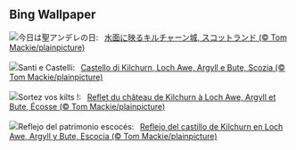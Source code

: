 ## Bing Wallpaper
![](https://www.bing.com/th?id=OHR.KilchurnAutumn_JA-JP5172394807_UHD.jpg&w=1000)今日は聖アンデレの日:&nbsp;&ensp;[水面に映るキルチャーン城, スコットランド (© Tom Mackie/plainpicture)](https://www.bing.com/th?id=OHR.KilchurnAutumn_JA-JP5172394807_UHD.jpg)
<br><br/>
![](https://www.bing.com/th?id=OHR.KilchurnAutumn_IT-IT2035726634_UHD.jpg&w=1000)Santi e Castelli:&nbsp;&ensp;[Castello di Kilchurn, Loch Awe, Argyll e Bute, Scozia (© Tom Mackie/plainpicture)](https://www.bing.com/th?id=OHR.KilchurnAutumn_IT-IT2035726634_UHD.jpg)
<br><br/>
![](https://www.bing.com/th?id=OHR.KilchurnAutumn_FR-FR7304840775_UHD.jpg&w=1000)Sortez vos kilts !:&nbsp;&ensp;[Reflet du château de Kilchurn à Loch Awe, Argyll et Bute, Écosse (© Tom Mackie/plainpicture)](https://www.bing.com/th?id=OHR.KilchurnAutumn_FR-FR7304840775_UHD.jpg)
<br><br/>
![](https://www.bing.com/th?id=OHR.KilchurnAutumn_ES-ES3399855267_UHD.jpg&w=1000)Reflejo del patrimonio escocés:&nbsp;&ensp;[Reflejo del castillo de Kilchurn en Loch Awe, Argyll y Bute, Escocia (© Tom Mackie/plainpicture)](https://www.bing.com/th?id=OHR.KilchurnAutumn_ES-ES3399855267_UHD.jpg)
<br><br/>
